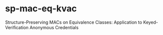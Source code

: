 # sp-mac-eq-kvac
Structure-Preserving MACs on Equivalence Classes: Application to Keyed-Verification Anonymous Credentials
